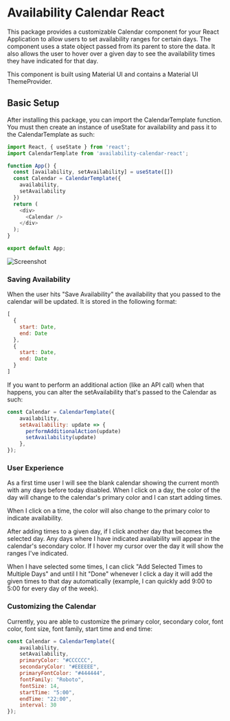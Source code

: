 # Availability Calendar React

This package provides a customizable Calendar component for your React Application to allow users to set availability ranges for certain days. The component uses a state object passed from its parent to store the data. It also allows the user to hover over a given day to see the availability times they have indicated for that day.

This component is built using Material UI and contains a Material UI ThemeProvider.

## Basic Setup

After installing this package, you can import the CalendarTemplate function. You must then create an instance of useState for availability and pass it to the CalendarTemplate as such:
```javascript
import React, { useState } from 'react';
import CalendarTemplate from 'availability-calendar-react';

function App() {
  const [availability, setAvailability] = useState([])
  const Calendar = CalendarTemplate({
    availability,
    setAvailability
  })
  return (
    <div>
      <Calendar />
    </div>
  );
}

export default App;
```

![Screenshot](https://user-images.githubusercontent.com/48573314/99914759-9be00600-2ccd-11eb-816e-ee7bcc124560.png)

### Saving Availability

When the user hits "Save Availability" the availability that you passed to the calendar will be updated. It is stored in the following format:

```javascript
[
  {
    start: Date,
    end: Date
  },
  {
    start: Date,
    end: Date
  }
]
```

If you want to perform an additional action (like an API call) when that happens, you can alter the setAvailability that's passed to the Calendar as such:
```javascript
const Calendar = CalendarTemplate({
    availability,
    setAvailability: update => {
      performAdditionalAction(update)
      setAvailability(update)
    },
});
```

### User Experience

As a first time user I will see the blank calendar showing the current month with any days before today disabled. When I click on a day, the color of the day will change to the calendar's primary color and I can start adding times.

When I click on a time, the color will also change to the primary color to indicate availability.

After adding times to a given day, if I click another day that becomes the selected day. Any days where I have indicated availability will appear in the calendar's secondary color. If I hover my cursor over the day it will show the ranges I've indicated.

When I have selected some times, I can click "Add Selected Times to Multiple Days" and until I hit "Done" whenever I click a day it will add the given times to that day automatically (example, I can quickly add 9:00 to 5:00 for every day of the week).

### Customizing the Calendar

Currently, you are able to customize the primary color, secondary color, font color, font size, font family, start time and end time:
```javascript
const Calendar = CalendarTemplate({
    availability,
    setAvailability,
    primaryColor: "#CCCCCC",
    secondaryColor: "#EEEEEE",
    primaryFontColor: "#444444",
    fontFamily: "Roboto",
    fontSize: 14,
    startTime: "5:00",
    endTime: "22:00",
    interval: 30
});
```
